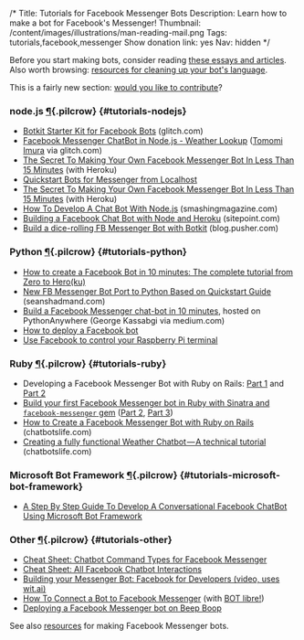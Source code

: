 /*
Title: Tutorials for Facebook Messenger Bots
Description: Learn how to make a bot for Facebook's Messenger!
Thumbnail: /content/images/illustrations/man-reading-mail.png
Tags: tutorials,facebook,messenger
Show donation link: yes
Nav: hidden
*/

<div class="note">
  <p>
    Before you start making bots, consider reading <a href="/articles/bot-ethics">these essays and articles</a>. Also worth browsing: <a href="/resources/libraries-frameworks/#language">resources for cleaning up your bot's language</a>.
  </p>
</div>

<div class="note">
  <p>
    This is a fairly new section: <a href="https://github.com/botwiki/botwiki.org">would you like to contribute</a>?
  </p>
</div>



### node.js [¶](#tutorials-nodejs){.pilcrow} {#tutorials-nodejs}

- [Botkit Starter Kit for Facebook Bots](https://glitch.com/edit/#!/botkit-facebook) (glitch.com)
- [Facebook Messenger ChatBot in Node.js - Weather Lookup](https://glitch.com/edit/#!/fb-messenger-weather-bot) ([Tomomi Imura](https://twitter.com/girlie_mac) via glitch.com)
- [The Secret To Making Your Own Facebook Messenger Bot In Less Than 15 Minutes](https://medium.com/chat-bots/have-15-minutes-create-your-own-facebook-messenger-bot-481a7db54892) (with Heroku)
- [Quickstart Bots for Messenger from Localhost](https://medium.com/@ThomasBrd/in-this-quick-post-we-will-see-how-to-configure-and-quickstart-a-facebook-messenger-bot-plateform-86dcc013741d)
- [The Secret To Making Your Own Facebook Messenger Bot In Less Than 15 Minutes](https://medium.com/chat-bots/have-15-minutes-create-your-own-facebook-messenger-bot-481a7db54892) (with Heroku)
- [How To Develop A Chat Bot With Node.js](https://www.smashingmagazine.com/2016/10/how-to-develop-a-chat-bot-with-node-js/) (smashingmagazine.com)
- [Building a Facebook Chat Bot with Node and Heroku](https://www.sitepoint.com/building-facebook-chat-bot-node-heroku/) (sitepoint.com)
- [Build a dice-rolling FB Messenger Bot with Botkit](https://blog.pusher.com/build-dice-rolling-fb-messenger-bot-botkit/) (blog.pusher.com)

### Python [¶](#tutorials-python){.pilcrow} {#tutorials-python}

- [How to create a Facebook Bot in 10 minutes: The complete tutorial from Zero to Hero(ku)](https://cli.traan.vn/how-to-create-a-facebook-bot-in-10-minutes-the-complete-tutorial-from-zero-to-hero-ku-352dca274046)
- [New FB Messenger Bot Port to Python Based on Quickstart Guide](http://www.seanshadmand.com/2016/04/15/new-fb-messenger-bot-port-to-python-based-on-quickstart-guide/) (seanshadmand.com)
- [Build a Facebook Messenger chat-bot in 10 minutes](https://medium.com/@gk_/build-a-facebook-messenger-chat-bot-in-10-minutes-5f28fe0312cd), hosted on PythonAnywhere (George Kassabgi via medium.com)
- [How to deploy a Facebook bot](https://medium.com/@igougi.ui/how-to-deploy-a-facebook-bot-2b8c4f4e7eae)
- [Use Facebook to control your Raspberry Pi terminal](https://medium.com/@rkieltyka/use-facebook-to-control-your-raspberry-pi-terminal-d952c15b3549)

### Ruby [¶](#tutorials-ruby){.pilcrow} {#tutorials-ruby}

- Developing a Facebook Messenger Bot with Ruby on Rails: [Part 1](https://medium.com/@morgler/developing-a-facebook-messenger-bot-part-1-7d8039b62f0) and [Part 2](https://medium.com/@morgler/developing-a-facebook-messenger-bot-part-2-6ccc51430bfe)
- [Build your first Facebook Messenger bot in Ruby with Sinatra and `facebook-messenger` gem](https://hackernoon.com/smooth-coordinator-1427dce17f00) ([Part 2](https://hackernoon.com/build-your-first-facebook-messenger-bot-in-ruby-with-sinatra-part-2-3-b3d929a4606d), [Part 3](https://hackernoon.com/build-your-first-facebook-messenger-bot-in-ruby-with-sinatra-part-3-3-c1b9f55ae121))
- [How to Create a Facebook Messenger Bot with Ruby on Rails](https://chatbotslife.com/create-a-facebook-messenger-bot-with-ruby-on-rails-4ffd8b851135) (chatbotslife.com)
- [Creating a fully functional Weather Chatbot — A technical tutorial](https://chatbotslife.com/creating-a-fully-functional-weather-chatbot-a-technical-tutorial-9f2d8273ae2c) (chatbotslife.com)

### Microsoft Bot Framework [¶](#tutorials-microsoft-bot-framework){.pilcrow} {#tutorials-microsoft-bot-framework}

- [A Step By Step Guide To Develop A Conversational Facebook ChatBot Using Microsoft Bot Framework](https://www.netsolutionsindia.com/blog/a-step-by-step-guide-to-develop-a-conversational-facebook-chatbot-using-microsoft-bot-framework/)

### Other [¶](#tutorials-other){.pilcrow} {#tutorials-other}

- [Cheat Sheet: Chatbot Command Types for Facebook Messenger](https://www.chatbot-academy.com/chatbot-command-types-facebook-messenger/)
- [Cheat Sheet: All Facebook Chatbot Interactions](https://chatbotsmagazine.com/cheat-sheet-all-facebook-chatbot-interactions-4b14e4e00178)
- [Building your Messenger Bot: Facebook for Developers (video, uses wit.ai)](https://developers.facebook.com/videos/f8-2016/building-your-messenger-bot/)
- [How To Connect a Bot to Facebook Messenger](http://www.botlibre.com/forum-post?id=12742773) (with [BOT libre!](http://www.botlibre.com/))
- [Deploying a Facebook Messenger bot on Beep Boop](https://blog.beepboophq.com/welcome-to-beep-boop-facebook-messenger-bots-9fd28f8ef934)


See also [resources](/resources/facebook-messenger-bots) for making Facebook Messenger bots.
